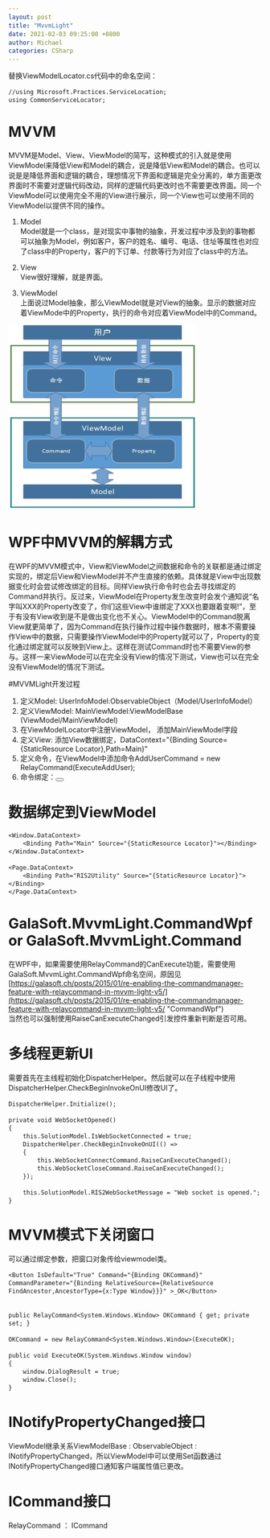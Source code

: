```yaml
---
layout: post
title: "MvvmLight"
date: 2021-02-03 09:25:00 +0800
author: Michael
categories: CSharp
---
```


替换ViewModelLocator.cs代码中的命名空间：

	//using Microsoft.Practices.ServiceLocation;
	using CommonServiceLocator;

# MVVM
MVVM是Model、View、ViewModel的简写，这种模式的引入就是使用ViewModel来降低View和Model的耦合，说是降低View和Model的耦合。也可以说是是降低界面和逻辑的耦合，理想情况下界面和逻辑是完全分离的，单方面更改界面时不需要对逻辑代码改动，同样的逻辑代码更改时也不需要更改界面。同一个ViewModel可以使用完全不用的View进行展示，同一个View也可以使用不同的ViewModel以提供不同的操作。

1. Model  
Model就是一个class，是对现实中事物的抽象，开发过程中涉及到的事物都可以抽象为Model，例如客户，客户的姓名、编号、电话、住址等属性也对应了class中的Property，客户的下订单、付款等行为对应了class中的方法。

2. View  
View很好理解，就是界面。

3. ViewModel  
上面说过Model抽象，那么ViewModel就是对View的抽象。显示的数据对应着ViewMode中的Property，执行的命令对应着ViewModel中的Command。

![日志文件夹](/assets/develop/mvvm.jpg)  

# WPF中MVVM的解耦方式
在WPF的MVVM模式中，View和ViewModel之间数据和命令的关联都是通过绑定实现的，绑定后View和ViewModel并不产生直接的依赖。具体就是View中出现数据变化时会尝试修改绑定的目标。同样View执行命令时也会去寻找绑定的Command并执行。反过来，ViewModel在Property发生改变时会发个通知说“名字叫XXX的Property改变了，你们这些View中谁绑定了XXX也要跟着变啊!”，至于有没有View收到是不是做出变化也不关心。ViewModel中的Command脱离View就更简单了，因为Command在执行操作过程中操作数据时，根本不需要操作View中的数据，只需要操作ViewModel中的Property就可以了，Property的变化通过绑定就可以反映到View上。这样在测试Command时也不需要View的参与。这样一来ViewMode可以在完全没有View的情况下测试，View也可以在完全没有ViewModel的情况下测试。

#MVVMLight开发过程
1. 定义Model: UserInfoModel:ObservableObject（Model/UserInfoModel）
2. 定义ViewModel: MainViewModel:ViewModelBase (ViewModel/MainViewModel)
3. 在ViewModelLocator中注册ViewModel， 添加MainViewModel字段
4. 定义View: 添加View数据绑定，DataContext="{Binding Source={StaticResource Locator},Path=Main}"
5. 定义命令，在ViewModel中添加命令AddUserCommand = new RelayCommand(ExecuteAddUser);
6. 命令绑定：<Button Command="{Binding AddUserCommand}">

# 数据绑定到ViewModel

    <Window.DataContext>
        <Binding Path="Main" Source="{StaticResource Locator}"></Binding>
    </Window.DataContext>

    <Page.DataContext>
        <Binding Path="RIS2Utility" Source="{StaticResource Locator}"></Binding>
    </Page.DataContext>

# GalaSoft.MvvmLight.CommandWpf or GalaSoft.MvvmLight.Command
在WPF中，如果需要使用RelayCommand的CanExecute功能，需要使用GalaSoft.MvvmLight.CommandWpf命名空间，原因见
[https://galasoft.ch/posts/2015/01/re-enabling-the-commandmanager-feature-with-relaycommand-in-mvvm-light-v5/](https://galasoft.ch/posts/2015/01/re-enabling-the-commandmanager-feature-with-relaycommand-in-mvvm-light-v5/ "CommandWpf")  
当然也可以强制使用RaiseCanExecuteChanged引发控件重新判断是否可用。

# 多线程更新UI
需要首先在主线程初始化DispatcherHelper。然后就可以在子线程中使用DispatcherHelper.CheckBeginInvokeOnUI修改UI了。

	DispatcherHelper.Initialize();

    private void WebSocketOpened()
    {
        this.SolutionModel.IsWebSocketConnected = true;           
        DispatcherHelper.CheckBeginInvokeOnUI(() =>
        {
            this.WebSocketConnectCommand.RaiseCanExecuteChanged();
            this.WebSocketCloseCommand.RaiseCanExecuteChanged();
        });

        this.SolutionModel.RIS2WebSocketMessage = "Web socket is opened.";
    }

# MVVM模式下关闭窗口
可以通过绑定参数，把窗口对象传给viewmodel类。  

    <Button IsDefault="True" Command="{Binding OKCommand}"  CommandParameter="{Binding RelativeSource={RelativeSource FindAncestor,AncestorType={x:Type Window}}}" >_OK</Button>


    public RelayCommand<System.Windows.Window> OKCommand { get; private set; }

	OKCommand = new RelayCommand<System.Windows.Window>(ExecuteOK);

    public void ExecuteOK(System.Windows.Window window)
    {
        window.DialogResult = true;
        window.Close();
    }

# INotifyPropertyChanged接口
ViewModel继承关系ViewModelBase : ObservableObject : INotifyPropertyChanged，所以ViewModel中可以使用Set函数通过INotifyPropertyChanged接口通知客户端属性值已更改。

# ICommand接口
RelayCommand ： ICommand